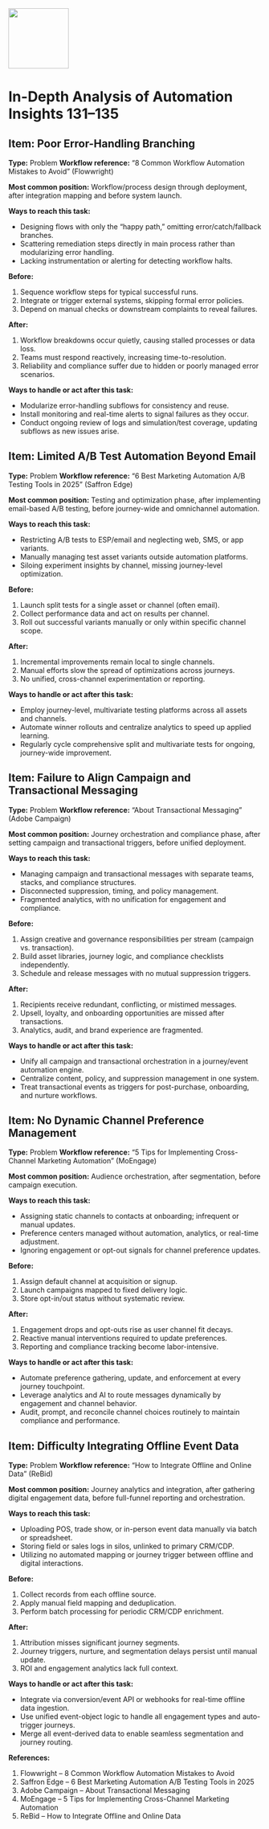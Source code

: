 <img src="https://r2cdn.perplexity.ai/pplx-full-logo-primary-dark%402x.png" class="logo" width="120"/>

# In-Depth Analysis of Automation Insights 131–135

## Item: Poor Error-Handling Branching

**Type:** Problem
**Workflow reference:** “8 Common Workflow Automation Mistakes to Avoid” (Flowwright)

**Most common position:**
Workflow/process design through deployment, after integration mapping and before system launch.

**Ways to reach this task:**

- Designing flows with only the “happy path,” omitting error/catch/fallback branches.
- Scattering remediation steps directly in main process rather than modularizing error handling.
- Lacking instrumentation or alerting for detecting workflow halts.

**Before:**

1. Sequence workflow steps for typical successful runs.
2. Integrate or trigger external systems, skipping formal error policies.
3. Depend on manual checks or downstream complaints to reveal failures.

**After:**

1. Workflow breakdowns occur quietly, causing stalled processes or data loss.
2. Teams must respond reactively, increasing time-to-resolution.
3. Reliability and compliance suffer due to hidden or poorly managed error scenarios.

**Ways to handle or act after this task:**

- Modularize error-handling subflows for consistency and reuse.
- Install monitoring and real-time alerts to signal failures as they occur.
- Conduct ongoing review of logs and simulation/test coverage, updating subflows as new issues arise.


## Item: Limited A/B Test Automation Beyond Email

**Type:** Problem
**Workflow reference:** “6 Best Marketing Automation A/B Testing Tools in 2025” (Saffron Edge)

**Most common position:**
Testing and optimization phase, after implementing email-based A/B testing, before journey-wide and omnichannel automation.

**Ways to reach this task:**

- Restricting A/B tests to ESP/email and neglecting web, SMS, or app variants.
- Manually managing test asset variants outside automation platforms.
- Siloing experiment insights by channel, missing journey-level optimization.

**Before:**

1. Launch split tests for a single asset or channel (often email).
2. Collect performance data and act on results per channel.
3. Roll out successful variants manually or only within specific channel scope.

**After:**

1. Incremental improvements remain local to single channels.
2. Manual efforts slow the spread of optimizations across journeys.
3. No unified, cross-channel experimentation or reporting.

**Ways to handle or act after this task:**

- Employ journey-level, multivariate testing platforms across all assets and channels.
- Automate winner rollouts and centralize analytics to speed up applied learning.
- Regularly cycle comprehensive split and multivariate tests for ongoing, journey-wide improvement.


## Item: Failure to Align Campaign and Transactional Messaging

**Type:** Problem
**Workflow reference:** “About Transactional Messaging” (Adobe Campaign)

**Most common position:**
Journey orchestration and compliance phase, after setting campaign and transactional triggers, before unified deployment.

**Ways to reach this task:**

- Managing campaign and transactional messages with separate teams, stacks, and compliance structures.
- Disconnected suppression, timing, and policy management.
- Fragmented analytics, with no unification for engagement and compliance.

**Before:**

1. Assign creative and governance responsibilities per stream (campaign vs. transaction).
2. Build asset libraries, journey logic, and compliance checklists independently.
3. Schedule and release messages with no mutual suppression triggers.

**After:**

1. Recipients receive redundant, conflicting, or mistimed messages.
2. Upsell, loyalty, and onboarding opportunities are missed after transactions.
3. Analytics, audit, and brand experience are fragmented.

**Ways to handle or act after this task:**

- Unify all campaign and transactional orchestration in a journey/event automation engine.
- Centralize content, policy, and suppression management in one system.
- Treat transactional events as triggers for post-purchase, onboarding, and nurture workflows.


## Item: No Dynamic Channel Preference Management

**Type:** Problem
**Workflow reference:** “5 Tips for Implementing Cross-Channel Marketing Automation” (MoEngage)

**Most common position:**
Audience orchestration, after segmentation, before campaign execution.

**Ways to reach this task:**

- Assigning static channels to contacts at onboarding; infrequent or manual updates.
- Preference centers managed without automation, analytics, or real-time adjustment.
- Ignoring engagement or opt-out signals for channel preference updates.

**Before:**

1. Assign default channel at acquisition or signup.
2. Launch campaigns mapped to fixed delivery logic.
3. Store opt-in/out status without systematic review.

**After:**

1. Engagement drops and opt-outs rise as user channel fit decays.
2. Reactive manual interventions required to update preferences.
3. Reporting and compliance tracking become labor-intensive.

**Ways to handle or act after this task:**

- Automate preference gathering, update, and enforcement at every journey touchpoint.
- Leverage analytics and AI to route messages dynamically by engagement and channel behavior.
- Audit, prompt, and reconcile channel choices routinely to maintain compliance and performance.


## Item: Difficulty Integrating Offline Event Data

**Type:** Problem
**Workflow reference:** “How to Integrate Offline and Online Data” (ReBid)

**Most common position:**
Journey analytics and integration, after gathering digital engagement data, before full-funnel reporting and orchestration.

**Ways to reach this task:**

- Uploading POS, trade show, or in-person event data manually via batch or spreadsheet.
- Storing field or sales logs in silos, unlinked to primary CRM/CDP.
- Utilizing no automated mapping or journey trigger between offline and digital interactions.

**Before:**

1. Collect records from each offline source.
2. Apply manual field mapping and deduplication.
3. Perform batch processing for periodic CRM/CDP enrichment.

**After:**

1. Attribution misses significant journey segments.
2. Journey triggers, nurture, and segmentation delays persist until manual update.
3. ROI and engagement analytics lack full context.

**Ways to handle or act after this task:**

- Integrate via conversion/event API or webhooks for real-time offline data ingestion.
- Use unified event-object logic to handle all engagement types and auto-trigger journeys.
- Merge all event-derived data to enable seamless segmentation and journey routing.

**References:**

1. Flowwright – 8 Common Workflow Automation Mistakes to Avoid
2. Saffron Edge – 6 Best Marketing Automation A/B Testing Tools in 2025
3. Adobe Campaign – About Transactional Messaging
4. MoEngage – 5 Tips for Implementing Cross-Channel Marketing Automation
5. ReBid – How to Integrate Offline and Online Data
